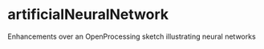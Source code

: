 artificialNeuralNetwork
======================

Enhancements over an OpenProcessing sketch illustrating neural networks